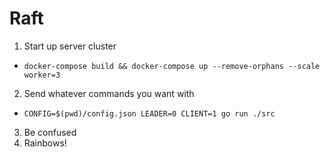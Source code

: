 # Raft

1. Start up server cluster
  - `docker-compose build && docker-compose up --remove-orphans --scale worker=3`
2. Send whatever commands you want with
  - `CONFIG=$(pwd)/config.json LEADER=0 CLIENT=1 go run ./src`
3. Be confused
4. Rainbows!
